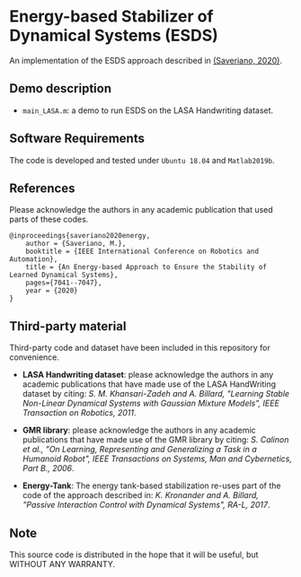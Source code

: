 # Energy-based Stabilizer of Dynamical Systems (ESDS)

An implementation of the ESDS approach described in [(Saveriano, 2020)](https://arxiv.org/pdf/2003.11290.pdf).

## Demo description
- `main_LASA.m`: a demo to run ESDS on the LASA Handwriting dataset.

## Software Requirements
The code is developed and tested under `Ubuntu 18.04` and `Matlab2019b`.

## References
Please acknowledge the authors in any academic publication that used parts of these codes.
```
@inproceedings{saveriano2020energy,
	author = {Saveriano, M.},
	booktitle = {IEEE International Conference on Robotics and Automation},
	title = {An Energy-based Approach to Ensure the Stability of Learned Dynamical Systems},
	pages={7041--7047},
	year = {2020}
}

```

## Third-party material
Third-party code and dataset have been included in this repository for convenience.

- **LASA Handwriting dataset**: please acknowledge the authors in any academic publications that have made use of the LASA HandWriting dataset by citing: *S. M. Khansari-Zadeh and A. Billard, "Learning Stable Non-Linear Dynamical Systems with Gaussian Mixture Models", IEEE Transaction on Robotics, 2011*.

- **GMR library**: please acknowledge the authors in any academic publications that have made use of the GMR library by citing: *S. Calinon et al., "On Learning, Representing and Generalizing a Task in a Humanoid Robot", IEEE Transactions on Systems, Man and Cybernetics, Part B., 2006*.

- **Energy-Tank**: The energy tank-based stabilization re-uses part of the code of the approach described in: *K. Kronander and A. Billard, "Passive Interaction Control with Dynamical Systems", RA-L, 2017*.

## Note
This source code is distributed in the hope that it will be useful, but WITHOUT ANY WARRANTY.
